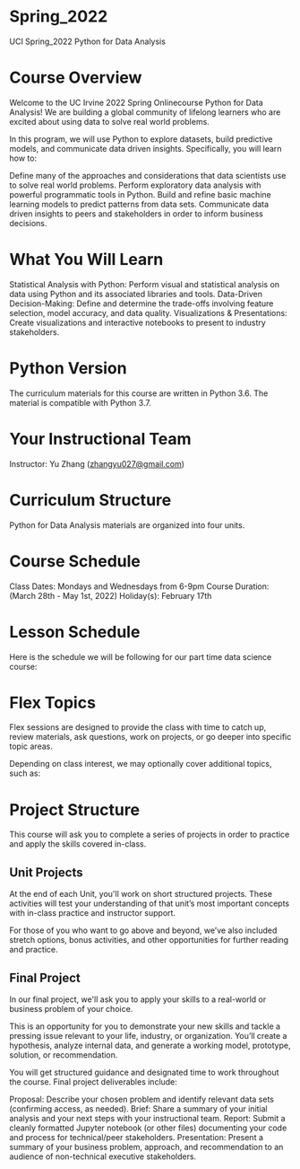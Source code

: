 # Spring_2022
UCI Spring_2022 Python for Data Analysis
# Course Overview
Welcome to the UC Irvine 2022 Spring Onlinecourse Python for Data Analysis! We are building a global community of lifelong learners who are excited about using data to solve real world problems.

In this program, we will use Python to explore datasets, build predictive models, and communicate data driven insights. Specifically, you will learn how to:

Define many of the approaches and considerations that data scientists use to solve real world problems.
Perform exploratory data analysis with powerful programmatic tools in Python.
Build and refine basic machine learning models to predict patterns from data sets.
Communicate data driven insights to peers and stakeholders in order to inform business decisions.

# What You Will Learn
Statistical Analysis with Python:
Perform visual and statistical analysis on data using Python and its associated libraries and tools.
Data-Driven Decision-Making:
Define and determine the trade-offs involving feature selection, model accuracy, and data quality.
Visualizations & Presentations:
Create visualizations and interactive notebooks to present to industry stakeholders.

# Python Version
The curriculum materials for this course are written in Python 3.6. The material is compatible with Python 3.7.

# Your Instructional Team
Instructor: Yu Zhang (zhangyu027@gmail.com)

# Curriculum Structure
Python for Data Analysis materials are organized into four units.

# Course Schedule
Class Dates: Mondays and Wednesdays from 6-9pm
Course Duration: (March 28th - May 1st, 2022)
Holiday(s): February 17th

# Lesson Schedule
Here is the schedule we will be following for our part time data science course:

# Flex Topics
Flex sessions are designed to provide the class with time to catch up, review materials, ask questions, work on projects, or go deeper into specific topic areas.

Depending on class interest, we may optionally cover additional topics, such as:

# Project Structure
This course will ask you to complete a series of projects in order to practice and apply the skills covered in-class.

## Unit Projects
At the end of each Unit, you'll work on short structured projects. These activities will test your understanding of that unit’s most important concepts with in-class practice and instructor support.

For those of you who want to go above and beyond, we’ve also included stretch options, bonus activities, and other opportunities for further reading and practice.

## Final Project
In our final project, we'll ask you to apply your skills to a real-world or business problem of your choice.

This is an opportunity for you to demonstrate your new skills and tackle a pressing issue relevant to your life, industry, or organization. You’ll create a hypothesis, analyze internal data, and generate a working model, prototype, solution, or recommendation.

You will get structured guidance and designated time to work throughout the course. Final project deliverables include:

Proposal: Describe your chosen problem and identify relevant data sets (confirming access, as needed).
Brief: Share a summary of your initial analysis and your next steps with your instructional team.
Report: Submit a cleanly formatted Jupyter notebook (or other files) documenting your code and process for technical/peer stakeholders.
Presentation: Present a summary of your business problem, approach, and recommendation to an audience of non-technical executive stakeholders.
